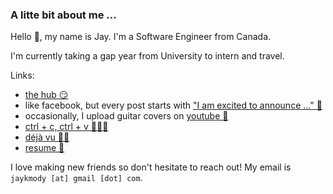 ### A litte bit about me ...

Hello 👋, my name is Jay. I'm a Software Engineer from Canada.

I'm currently taking a gap year from University to intern and travel.

Links:
- [the hub 😏](https://github.com/jaymody)
- like facebook, but every post starts with ["I am excited to announce ..." 👔](https://www.linkedin.com/in/jaykmody/)
- occasionally, I upload guitar covers on [youtube 🎸](https://www.youtube.com/channel/UCwJzU57tHnbgaI0eECNKqjw)
- [ctrl + c, ctrl + v 👨🏽‍💻](https://stackoverflow.com/users/11070463/jay-mody)
- [déjà vu ✍🏽](/)
- [resume 📄](/resume.pdf)

I love making new friends so don't hesitate to reach out! My email is `jaykmody [at] gmail [dot] com`.
